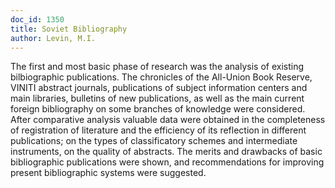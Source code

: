 ```yaml
---
doc_id: 1350
title: Soviet Bibliography
author: Levin, M.I.
---
```


The first and most basic phase of research was the analysis of existing
bilbiographic publications.
The chronicles of the All-Union Book Reserve, VINITI abstract journals,
publications of subject information centers and main libraries, bulletins of
new publications, as well as the main current foreign bibliography on some
branches of knowledge were considered.
After comparative analysis valuable data were obtained in the completeness
of registration of literature and the efficiency of its reflection in
different publications; on the types of classificatory schemes and intermediate
instruments, on the quality of abstracts.
The merits and drawbacks of basic bibliographic publications were shown, and
recommendations for improving present bibliographic systems were suggested.